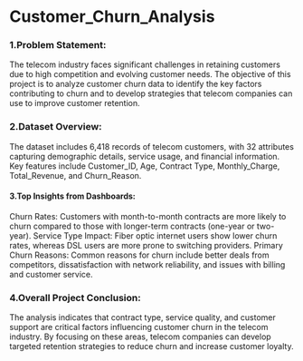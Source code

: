 # Customer_Churn_Analysis
### 1.Problem Statement:
The telecom industry faces significant challenges in retaining customers due to high competition and evolving customer needs. The objective of this project is to analyze customer churn data to identify the key factors contributing to churn and to develop strategies that telecom companies can use to improve customer retention.

### 2.Dataset Overview:
The dataset includes 6,418 records of telecom customers, with 32 attributes capturing demographic details, service usage, and financial information. Key features include Customer_ID, Age, Contract Type, Monthly_Charge, Total_Revenue, and Churn_Reason.

#### 3.Top Insights from Dashboards:
Churn Rates: Customers with month-to-month contracts are more likely to churn compared to those with longer-term contracts (one-year or two-year).
Service Type Impact: Fiber optic internet users show lower churn rates, whereas DSL users are more prone to switching providers.
Primary Churn Reasons: Common reasons for churn include better deals from competitors, dissatisfaction with network reliability, and issues with billing and customer service.

### 4.Overall Project Conclusion:
The analysis indicates that contract type, service quality, and customer support are critical factors influencing customer churn in the telecom industry. By focusing on these areas, telecom companies can develop targeted retention strategies to reduce churn and increase customer loyalty.
